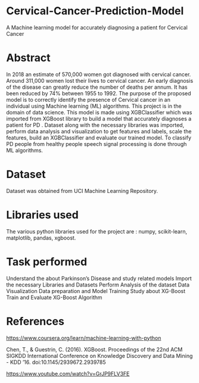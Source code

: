 # Cervical-Cancer-Prediction-Model
A Machine learning model for accurately diagnosing a patient for Cervical Cancer

# Abstract

In 2018 an estimate of 570,000 women got diagnosed with cervical cancer. Around 311,000 women lost their lives to cervical cancer. An early diagnosis of the disease can greatly reduce the number of deaths per annum. It has been reduced by 74% between 1955 to 1992. The purpose of the proposed model is to correctly identify the presence of Cervical cancer in an individual using Machine learning (ML) algorithms. This project is in the domain of data science. This model is made using XGBClassifier which was imported from XGBoost library to build a model that accurately diagnoses a patient for PD . Dataset along with the necessary libraries was imported, perform data analysis and visualization to get  features and labels, scale the features, build an XGBClassifier and evaluate our trained model. To classify PD people from healthy people speech signal processing is done through ML algorithms.

# Dataset

Dataset was obtained from  UCI Machine Learning Repository.

# Libraries used

The various python libraries used for the project are : numpy, scikit-learn, matplotlib, pandas, xgboost.

# Task performed

Understand the about Parkinson’s Disease and study related models 
Import the necessary Libraries and Datasets
Perform Analysis of the dataset
Data Visualization
Data preparation and Model Training
Study about XG-Boost
Train and Evaluate XG-Boost Algorithm

# References

https://www.coursera.org/learn/machine-learning-with-python

Chen, T., & Guestrin, C. (2016). XGBoost. Proceedings of the 22nd ACM SIGKDD International Conference on Knowledge Discovery and Data Mining - KDD ’16. doi:10.1145/2939672.2939785 

https://www.youtube.com/watch?v=GrJP9FLV3FE
